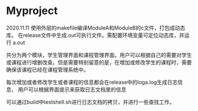 # Myproject
2020.11.11
使用外层的makefile编译ModuleA和ModuleB的c文件，打包成动态库。
在release文件中生成.out可执行文件。需配置环境变量可定位动态库，并运行
a.out

共分为两个模块，学生管理界面和课程管理界面。用户可以根据自己的需要对学生
或课程进行增删改查。但是需要特别留意的是，在增加或修改学生的课程时，需要
确保该课程已经在课程管理系统中。

每次增加或者修改学生或者课程的信息都会在release中的loga.log生成日志信息，
用户可以根据界面提示来获取日志文档里的信息

可以通过build中testshell.sh进行日志文档的拷贝，并进行一些查找工作。
